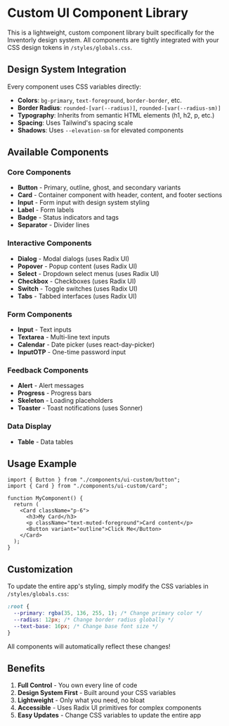 # Custom UI Component Library

This is a lightweight, custom component library built specifically for the Inventorly design system. All components are tightly integrated with your CSS design tokens in `/styles/globals.css`.

## Design System Integration

Every component uses CSS variables directly:
- **Colors**: `bg-primary`, `text-foreground`, `border-border`, etc.
- **Border Radius**: `rounded-[var(--radius)]`, `rounded-[var(--radius-sm)]`
- **Typography**: Inherits from semantic HTML elements (h1, h2, p, etc.)
- **Spacing**: Uses Tailwind's spacing scale
- **Shadows**: Uses `--elevation-sm` for elevated components

## Available Components

### Core Components
- **Button** - Primary, outline, ghost, and secondary variants
- **Card** - Container component with header, content, and footer sections
- **Input** - Form input with design system styling
- **Label** - Form labels
- **Badge** - Status indicators and tags
- **Separator** - Divider lines

### Interactive Components
- **Dialog** - Modal dialogs (uses Radix UI)
- **Popover** - Popup content (uses Radix UI)
- **Select** - Dropdown select menus (uses Radix UI)
- **Checkbox** - Checkboxes (uses Radix UI)
- **Switch** - Toggle switches (uses Radix UI)
- **Tabs** - Tabbed interfaces (uses Radix UI)

### Form Components
- **Input** - Text inputs
- **Textarea** - Multi-line text inputs
- **Calendar** - Date picker (uses react-day-picker)
- **InputOTP** - One-time password input

### Feedback Components
- **Alert** - Alert messages
- **Progress** - Progress bars
- **Skeleton** - Loading placeholders
- **Toaster** - Toast notifications (uses Sonner)

### Data Display
- **Table** - Data tables

## Usage Example

```tsx
import { Button } from "./components/ui-custom/button";
import { Card } from "./components/ui-custom/card";

function MyComponent() {
  return (
    <Card className="p-6">
      <h3>My Card</h3>
      <p className="text-muted-foreground">Card content</p>
      <Button variant="outline">Click Me</Button>
    </Card>
  );
}
```

## Customization

To update the entire app's styling, simply modify the CSS variables in `/styles/globals.css`:

```css
:root {
  --primary: rgba(35, 136, 255, 1); /* Change primary color */
  --radius: 12px; /* Change border radius globally */
  --text-base: 16px; /* Change base font size */
}
```

All components will automatically reflect these changes!

## Benefits

1. **Full Control** - You own every line of code
2. **Design System First** - Built around your CSS variables
3. **Lightweight** - Only what you need, no bloat
4. **Accessible** - Uses Radix UI primitives for complex components
5. **Easy Updates** - Change CSS variables to update the entire app
